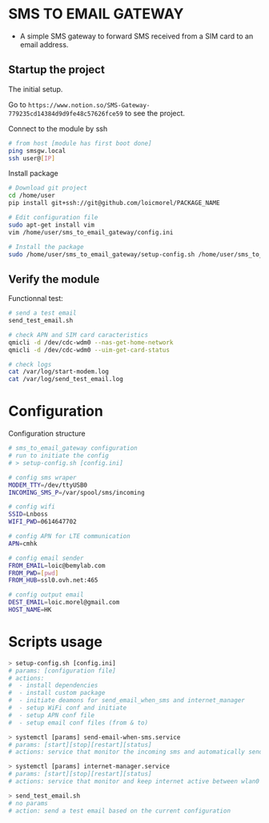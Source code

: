 # SMS TO EMAIL GATEWAY
- A simple SMS gateway to forward SMS received from a SIM card to an email address.

## Startup the project

The initial setup.

Go to `https://www.notion.so/SMS-Gateway-779235cd14384d9d9fe48c57626fce59` to see the project.

Connect to the module by ssh
```bash
# from host [module has first boot done]
ping smsgw.local
ssh user@[IP]
```

Install package
```bash
# Download git project
cd /home/user
pip install git+ssh://git@github.com/loicmorel/PACKAGE_NAME

# Edit configuration file
sudo apt-get install vim
vim /home/user/sms_to_email_gateway/config.ini

# Install the package
sudo /home/user/sms_to_email_gateway/setup-config.sh /home/user/sms_to_email_gateway/config.ini
```

## Verify the module

Functionnal test:
```bash
# send a test email
send_test_email.sh

# check APN and SIM card caracteristics
qmicli -d /dev/cdc-wdm0 --nas-get-home-network
qmicli -d /dev/cdc-wdm0 --uim-get-card-status

# check logs
cat /var/log/start-modem.log
cat /var/log/send_test_email.log
```

# Configuration

Configuration structure
```bash
# sms_to_email_gateway configuration
# run to initiate the config
# > setup-config.sh [config.ini]

# config sms wraper
MODEM_TTY=/dev/ttyUSB0
INCOMING_SMS_P=/var/spool/sms/incoming

# config wifi
SSID=Lnboss
WIFI_PWD=0614647702

# config APN for LTE communication
APN=cmhk

# config email sender
FROM_EMAIL=loic@bemylab.com
FROM_PWD=[pwd]
FROM_HUB=ssl0.ovh.net:465

# config output email
DEST_EMAIL=loic.morel@gmail.com
HOST_NAME=HK
```

# Scripts usage

```bash
> setup-config.sh [config.ini]
# params: [configuration file]
# actions:
#  - install dependencies
#  - install custom package
#  - initiate deamons for send_email_when_sms and internet_manager
#  - setup WiFi conf and initiate
#  - setup APN conf file
#  - setup email conf files (from & to)

> systemctl [params] send-email-when-sms.service
# params: [start][stop][restart][status]
# actions: service that monitor the incoming sms and automatically send an email

> systemctl [params] internet-manager.service
# params: [start][stop][restart][status]
# actions: service that monitor and keep internet active between wlan0 and wwan0

> send_test_email.sh
# no params
# action: send a test email based on the current configuration
```
